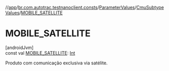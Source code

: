 //[app](../../../../index.md)/[br.com.autotrac.testnanoclient.consts](../../index.md)/[ParameterValues](../index.md)/[CmuSubtypeValues](index.md)/[MOBILE_SATELLITE](-m-o-b-i-l-e_-s-a-t-e-l-l-i-t-e.md)

# MOBILE_SATELLITE

[androidJvm]\
const val [MOBILE_SATELLITE](-m-o-b-i-l-e_-s-a-t-e-l-l-i-t-e.md): [Int](https://kotlinlang.org/api/latest/jvm/stdlib/kotlin/-int/index.html)

Produto com comunicação exclusiva via satélite.
